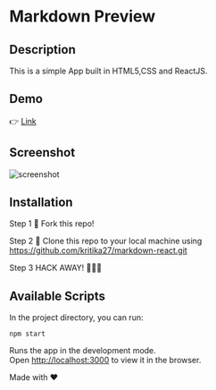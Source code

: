 # Markdown Preview

## Description

This is a simple App built in HTML5,CSS and ReactJS.

## Demo

👉 [Link](https://romantic-shirley-5b3e68.netlify.app/)

## Screenshot

![screenshot](https://user-images.githubusercontent.com/4997491/115946416-90904100-a4de-11eb-8ad1-441e639b3df4.JPG)

## Installation

Step 1
🍴 Fork this repo!

Step 2
👯 Clone this repo to your local machine using https://github.com/kritika27/markdown-react.git

Step 3
HACK AWAY! 🔨🔨🔨

## Available Scripts

In the project directory, you can run:

`npm start`

Runs the app in the development mode.<br />
Open [http://localhost:3000](http://localhost:3000) to view it in the browser.

Made with ❤
